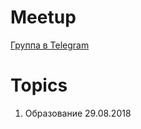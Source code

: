 # Meetup

[Группа в Telegram](https://t.me/joinchat/BBJ92UXobaO0F4W4Mf0LPQ)


# Topics

1. Образование 29.08.2018
